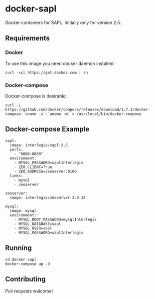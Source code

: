 # docker-sapl
Docker containers for SAPL. Initially only for version 2.5.

## Requirements

### Docker

To use this image you need docker daemon installed:

```
curl -ssl https://get.docker.com | sh
```

### Docker-compose

Docker-compose is desirable:

```
curl -L https://github.com/docker/compose/releases/download/1.7.1/docker-compose-`uname -s`-`uname -m` > /usr/local/bin/docker-compose
```

## Docker-compose Example

```
sapl:
  image: interlegis/sapl:2.5
  ports:
    - "8080:8080"
  environment:
    - MYSQL_PASSWORD=saplInterlegis
    - ZEO_CLIENT=True
    - ZEO_ADDRESS=zeoserver:8100
  links:
    - mysql
    - zeoserver

zeoserver:
  image: interlegis/zeoserver:2.9.12

mysql:
  image: mysql
  environment:
    - MYSQL_ROOT_PASSWORD=mysqlInterlegis
    - MYSQL_DATABASE=sapl
    - MYSQL_USER=sapl
    - MYSQL_PASSWORD=saplInterlegis
```

## Running

```
cd docker-sapl
docker-compose up -d
```

## Contributing

Pull requests welcome!
